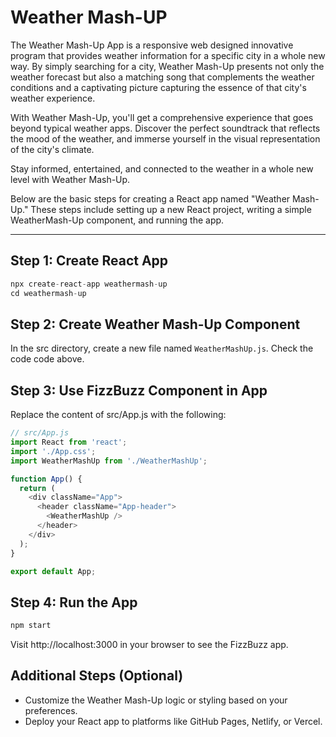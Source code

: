 # Weather Mash-UP 

The Weather Mash-Up App is a responsive web designed innovative program that provides weather information for a specific city in a whole new way. By simply searching for a city, Weather Mash-Up presents not only the weather forecast but also a matching song that complements the weather conditions and a captivating picture capturing the essence of that city's weather experience.

With Weather Mash-Up, you'll get a comprehensive experience that goes beyond typical weather apps. Discover the perfect soundtrack that reflects the mood of the weather, and immerse yourself in the visual representation of the city's climate.

Stay informed, entertained, and connected to the weather in a whole new level with Weather Mash-Up.

Below are the basic steps for creating a React app named "Weather Mash-Up." These steps include setting up a new React project, writing a simple WeatherMash-Up component, and running the app.

---

## Step 1: Create React App
```js
npx create-react-app weathermash-up
cd weathermash-up
```

## Step 2: Create Weather Mash-Up Component
In the src directory, create a new file named `WeatherMashUp.js`. Check the code code above.

## Step 3: Use FizzBuzz Component in App
Replace the content of src/App.js with the following:

```js
// src/App.js
import React from 'react';
import './App.css';
import WeatherMashUp from './WeatherMashUp';

function App() {
  return (
    <div className="App">
      <header className="App-header">
        <WeatherMashUp />
      </header>
    </div>
  );
}

export default App;
```

## Step 4: Run the App
```js
npm start
```
Visit http://localhost:3000 in your browser to see the FizzBuzz app.

## Additional Steps (Optional)
+ Customize the Weather Mash-Up logic or styling based on your preferences.
+ Deploy your React app to platforms like GitHub Pages, Netlify, or Vercel.
